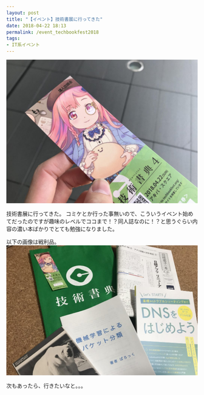 ```yaml
---
layout: post
title: "【イベント】技術書展に行ってきた"
date: 2018-04-22 18:13
permalink: /event_techbookfest2018
tags:
- IT系イベント
---
```

![top_img](/assets/images/techbookfest2018-2-1024x768.jpeg)


技術書展に行ってきた。
コミケとか行った事無いので、こういうイベント始めてだったのですが趣味のレベルでココまで！？同人誌なのに！？と思うぐらい内容の濃い本ばかりでとても勉強になりました。

以下の画像は戦利品。
![buy_pict](/assets/images/techbookfest2018-1-1024x695.jpeg)

次もあったら、行きたいなと。。。

